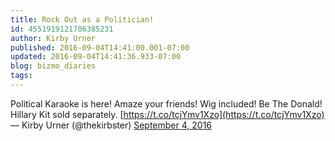 ```yaml
---
title: Rock Out as a Politician!
id: 4551919121706385231
author: Kirby Urner
published: 2016-09-04T14:41:00.001-07:00
updated: 2016-09-04T14:41:36.933-07:00
blog: bizmo_diaries
tags: 
---
```


Political Karaoke is here! Amaze your friends! Wig included! Be The Donald! Hillary Kit sold separately. [https://t.co/tcjYmv1Xzo](https://t.co/tcjYmv1Xzo)
— Kirby Urner (@thekirbster) [September 4, 2016](https://twitter.com/thekirbster/status/772549644509339648)